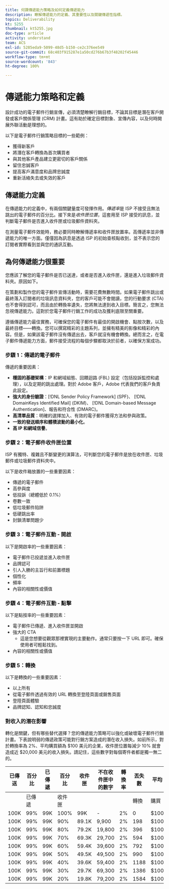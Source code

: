 ```yaml
---
title: 何謂傳遞能力策略及如何定義傳遞能力
description: 瞭解傳遞能力的定義、其重要性以及關鍵傳遞性指標。
topics: Deliverability
kt: 5255
thumbnail: kt5255.jpg
doc-type: article
activity: understand
team: ACS
exl-id: 5285eda9-5099-48d5-b150-ce2c376ee549
source-git-commit: 68c403f915287e1a50cd276b67b3f48202f45446
workflow-type: tm+mt
source-wordcount: '843'
ht-degree: 100%

---
```


# 傳遞能力策略和定義

設計成功的電子郵件行銷宣傳，必須清楚瞭解行銷目標，不論其目標是潛在客戶開發或客戶關係管理 (CRM) 計畫。這有助於確定目標對象、宣傳內容，以及何時開展外聯活動是理想的。

以下是電子郵件行銷策略目標的一些範例：

* 獲得新客戶
* 將潛在客戶轉換為首次購買者
* 與其他客戶產品建立更密切的客戶關係
* 留住忠誠客戶
* 提高客戶滿意度和品牌忠誠度
* 重新活絡失去或失效的客戶

## 傳遞能力定義

在傳遞能力的定義中，有兩個關鍵量度可發揮作用。*傳遞率*&#x200B;是 ISP 不接受且無法跳出的電子郵件的百分比。接下來是&#x200B;*收件匣位置*，這套用至 ISP 接受的訊息，並判斷電子郵件是否進入收件匣或垃圾郵件資料夾。

在測量電子郵件效能時，務必要同時瞭解傳遞率和收件匣放置率。高傳遞率並非傳遞能力的唯一方面。僅僅因為訊息是透過 ISP 的初始查核點收到，並不表示您的訂閱者實際看到並與您的通訊互動。

## 為何傳遞能力很重要

您應該了解您的電子郵件是否已送達，或者是否進入收件匣，還是進入垃圾郵件資料夾。原因如下。

在策劃和製作您的電子郵件宣傳活動時，需要花費無數時間。如果電子郵件跳出或最終落入訂閱者的垃圾訊息資料夾，您的客戶可能不會閱讀，您的行動要求 (CTA) 也不會得到認可，而且由於轉換率遺失，您將無法達到收入目標。簡言之，您無法忽視傳遞能力。這對於您電子郵件行銷工作的成功及獲利底限至關重要。

遵循傳遞能力最佳實務，可確保您的電子郵件有最佳的開啟機會、點按次數，以及最終目標——轉換。您可以撰寫精彩的主題系列，並擁有精美的影像和精彩的內容。但是，如果該電子郵件沒有傳遞出去，客戶就沒有機會轉換。總而言之，在電子郵件傳遞能力方面，郵件接受流程的每個步驟都取決於前者，以確保方案成功。

### 步驟 1：傳遞的電子郵件

傳遞的重要因素：

* **穩固的基礎架構**：IP 和網域組態、回饋迴路 (FBL) 設定（包括投訴監控和處理），以及定期的跳出處理。對於 Adobe 客戶，Adobe 代表我們的客戶負責此設定。
* **強大的身份驗證**：[!DNL Sender Policy Framework] (SPF)、 [!DNL DomainKeys Identified Mail] (DKIM)、 [!DNL Domain-based Message Authentication]、報告和符合性 (DMARC)。
* **高清單品質**：明確的選擇加入、有效的電子郵件獲得方法和參與政策。
* **一致的發送順序和體積波動的最小化**。
* **高 IP 和網域信譽**。

### 步驟 2：電子郵件收件匣位置

ISP 有獨特、複雜且不斷變更的演算法，可判斷您的電子郵件是放在收件匣、垃圾郵件或垃圾郵件資料夾中。

以下是收件箱放置的一些重要因素：

* 傳遞的電子郵件
* 高參與度
* 低投訴（總體低於 0.1%）
* 卷數一致
* 低垃圾郵件陷阱
* 低硬跳出率
* 封鎖清單問題少

### 步驟 3：電子郵件互動 - 開啟

以下是開啟率的一些重要因素：

* 電子郵件已投遞並進入收件匣
* 品牌認可
* 引人入勝的主旨行和前置標題
* 個性化
* 頻率
* 內容的相關性或價值

### 步驟 4：電子郵件互動 - 點擊

以下是點按率的一些重要因素：

* 電子郵件已傳遞、進入收件匣並開啟
* 強大的 CTA
   * 這是您想要從觀眾那裡實現的主要動作。通常只要按一下 URL 即可。確保使用者可輕鬆找到。
* 內容的相關性或價值

### 步驟 5：轉換

以下是轉換的一些重要因素：

* 以上所有
* 從電子郵件透過有效的 URL 轉換至登陸頁面或銷售頁面
* 登陸頁面體驗
* 品牌認知、認知和忠誠度

### 對收入的潛在影響

轉化是關鍵，但有哪些替代選擇？您的傳遞能力策略可以強化或破壞電子郵件行銷計畫。下表說明弱的傳遞政策可能對行銷方案造成的潛在收入損失。如前所示，對於轉換率為 2%、平均購買額為 $100 美元的企業，收件匣位置每減少 10% 就會造成近 $20,000 美元的收入損失。請記住，這些數字對每個寄件者都是獨一無二的。

| 已傳送 | 百分比 | 已傳遞 | 百分比 | 收件匣 | 不在收件匣中的數字 | 轉換率 | 丟失數 | 平均 | 丟失 |
|------|-----------|-----------|----------|-------|---------------------|-----------------|-----------------|----------|-----------|
|  | 已傳遞 |  | 收件匣 |  |  |  | 轉換 | 購買 | 收入 |
| 100K | 99% | 99K | 100% | 99K | - | 2% | 0 | $100 | $ - |
| 100K | 99% | 99K | 90% | 89.1K | 9,900 | 2% | 198 | $100 | $19,800 |
| 100K | 99% | 99K | 80% | 79.2K | 19,800 | 2% | 396 | $100 | $39,600 |
| 100K | 99% | 99K | 70% | 69.3K | 29,700 | 2% | 594 | $100 | $59,400 |
| 100K | 99% | 99K | 60% | 59.4K | 39,600 | 2% | 792 | $100 | $79,200 |
| 100K | 99% | 99K | 50% | 49.5K | 49,500 | 2% | 990 | $100 | $99,000 |
| 100K | 99% | 99K | 40% | 39.6K | 59,400 | 2% | 1188 | $100 | $118,800 |
| 100K | 99% | 99K | 30% | 29.7K | 69,300 | 2% | 1386 | $100 | $138,600 |
| 100K | 99% | 99K | 20% | 19.8K | 79,200 | 2% | 1584 | $100 | $158,400 |
